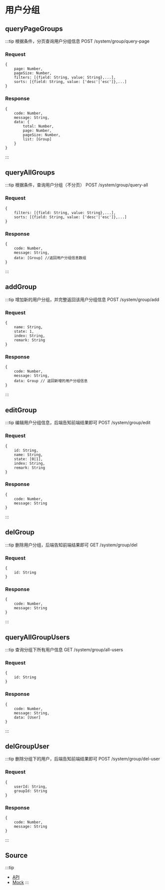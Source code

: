 # 用户分组
## queryPageGroups
:::tip
    根据条件，分页查询用户分组信息
    POST /system/group/query-page
### Request
    {
        page: Number,
        pageSize: Number,
        filters: [{field: String, value: String},...],
        sorts: [{field: String, value: ['desc'|'esc']},...]
    }
### Response
    {
        code: Number,
        message: String,
        data: {
            total: Number,
            page: Number,
            pageSize: Number,
            list: [Group]
        }
    }
:::

## queryAllGroups
:::tip
    根据条件，查询用户分组（不分页）
    POST /system/group/query-all
### Request
    {
        filters: [{field: String, value: String},...],
        sorts: [{field: String, value: ['desc'|'esc']},...]
    }
### Response
    {
        code: Number,
        message: String,
        data: [Group] //返回用户分组信息数组
    }
:::

## addGroup
:::tip
    增加新的用户分组，并完整返回该用户分组信息
    POST /system/group/add
### Request
    {
        name: String,
        state: 1,
        index: String,
        remark: String
    }
### Response
    {
        code: Number,
        message: String,
        data: Group // 返回新增的用户分组信息
    }
:::

## editGroup
:::tip
    编辑用户分组信息，后端告知前端结果即可
    POST /system/group/edit
### Request
    {
        id: String,
        name: String,
        state: [0|1],
        index: String,
        remark: String
    }
### Response
    {
        code: Number,
        message: String
    }
:::

## delGroup
:::tip
    删除用户分组，后端告知前端结果即可
    GET /system/group/del
### Request
    {
        id: String
    }
### Response
    {
        code: Number,
        message: String
    }
:::

## queryAllGroupUsers
:::tip
    查询分组下所有用户信息
    GET /system/group/all-users
### Request
    {
        id: String
    }
### Response
    {
        code: Number,
        message: String,
        data: [User]
    }
:::

## delGroupUser
:::tip
    删除分组下的用户，后端告知前端结果即可
    POST /system/group/del-user
### Request
    {
        userId: String,
        groupId: String
    }
### Response
    {
        code: Number,
        message: String
    }
:::

## Source
:::tip
+ [API](http://gitlab.taiji.com.cn/vue/element-admin/tree/master/src/api/system-management/group.js)
+ [Mock](http://gitlab.taiji.com.cn/vue/element-admin/tree/master/src/mock/system-management/group.js)
:::